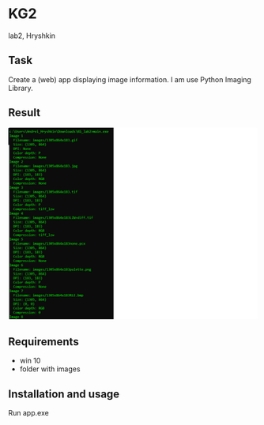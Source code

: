 # KG2
lab2, Hryshkin

## Task

Create a (web) app displaying image information. I am use Python Imaging Library.

## Result

![Screenshot of the program](example.png)

## Requirements

* win 10
* folder with images

## Installation and usage

Run app.exe
